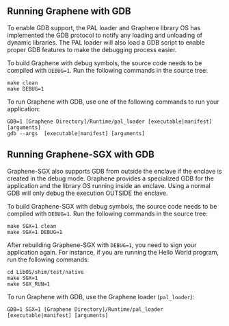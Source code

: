 ## Running Graphene with GDB

To enable GDB support, the PAL loader and Graphene library OS has implemented the GDB protocol
to notify any loading and unloading of dynamic libraries. The PAL loader will also load a GDB
script to enable proper GDB features to make the debugging process easier.

To build Graphene with debug symbols, the source code needs to be compiled with `DEBUG=1`. Run
the following commands in the source tree:

    make clean
    make DEBUG=1

To run Graphene with GDB, use one of the following commands to run your application:

    GDB=1 [Graphene Directory]/Runtime/pal_loader [executable|manifest] [arguments]
    gdb --args  [executable|manifest] [arguments]



## Running Graphene-SGX with GDB

Graphene-SGX also supports GDB from outside the enclave if the enclave is created in the debug
mode. Graphene provides a specialized GDB for the application and the library OS running inside
an enclave. Using a normal GDB will only debug the execution OUTSIDE the enclave.

To build Graphene-SGX with debug symbols, the source code needs to be compiled with `DEBUG=1`.
Run the following commands in the source tree:

    make SGX=1 clean
    make SGX=1 DEBUG=1

After rebuilding Graphene-SGX with `DEBUG=1`, you need to sign your application again.
For instance, if you are running the Hello World program, run the following commands:

    cd LibOS/shim/test/native
    make SGX=1
    make SGX_RUN=1

To run Graphene with GDB, use the Graphene loader (`pal_loader`):

    GDB=1 SGX=1 [Graphene Directory]/Runtime/pal_loader [executable|manifest] [arguments]
